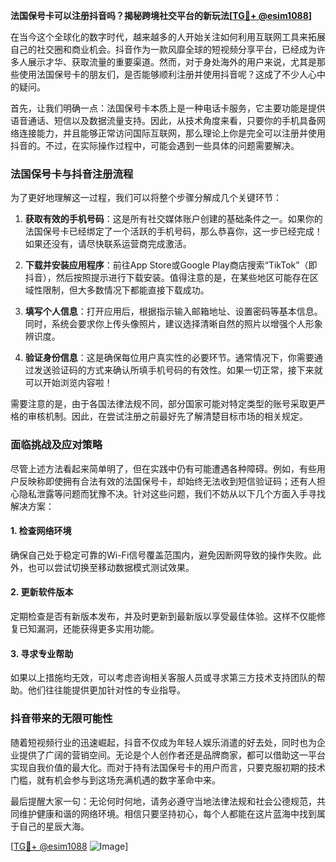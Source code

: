 **法国保号卡可以注册抖音吗？揭秘跨境社交平台的新玩法[[TG💪+ @esim1088](https://t.me/s/esim1088)]**

在当今这个全球化的数字时代，越来越多的人开始关注如何利用互联网工具来拓展自己的社交圈和商业机会。抖音作为一款风靡全球的短视频分享平台，已经成为许多人展示才华、获取流量的重要渠道。然而，对于身处海外的用户来说，尤其是那些使用法国保号卡的朋友们，是否能够顺利注册并使用抖音呢？这成了不少人心中的疑问。

首先，让我们明确一点：法国保号卡本质上是一种电话卡服务，它主要功能是提供语音通话、短信以及数据流量支持。因此，从技术角度来看，只要你的手机具备网络连接能力，并且能够正常访问国际互联网，那么理论上你是完全可以注册并使用抖音的。不过，在实际操作过程中，可能会遇到一些具体的问题需要解决。

### 法国保号卡与抖音注册流程

为了更好地理解这一过程，我们可以将整个步骤分解成几个关键环节：

1. **获取有效的手机号码**：这是所有社交媒体账户创建的基础条件之一。如果你的法国保号卡已经绑定了一个活跃的手机号码，那么恭喜你，这一步已经完成！如果还没有，请尽快联系运营商完成激活。

2. **下载并安装应用程序**：前往App Store或Google Play商店搜索“TikTok”（即抖音），然后按照提示进行下载安装。值得注意的是，在某些地区可能存在区域性限制，但大多数情况下都能直接下载成功。

3. **填写个人信息**：打开应用后，根据指示输入邮箱地址、设置密码等基本信息。同时，系统会要求你上传头像照片，建议选择清晰自然的照片以增强个人形象辨识度。

4. **验证身份信息**：这是确保每位用户真实性的必要环节。通常情况下，你需要通过发送验证码的方式来确认所填手机号码的有效性。如果一切正常，接下来就可以开始浏览内容啦！

需要注意的是，由于各国法律法规不同，部分国家可能对特定类型的账号采取更严格的审核机制。因此，在尝试注册之前最好先了解清楚目标市场的相关规定。

### 面临挑战及应对策略

尽管上述方法看起来简单明了，但在实践中仍有可能遭遇各种障碍。例如，有些用户反映称即使拥有合法有效的法国保号卡，却始终无法收到短信验证码；还有人担心隐私泄露等问题而犹豫不决。针对这些问题，我们不妨从以下几个方面入手寻找解决方案：

#### 1. 检查网络环境
确保自己处于稳定可靠的Wi-Fi信号覆盖范围内，避免因断网导致的操作失败。此外，也可以尝试切换至移动数据模式测试效果。

#### 2. 更新软件版本
定期检查是否有新版本发布，并及时更新到最新版以享受最佳体验。这样不仅能修复已知漏洞，还能获得更多实用功能。

#### 3. 寻求专业帮助
如果以上措施均无效，可以考虑咨询相关客服人员或寻求第三方技术支持团队的帮助。他们往往能提供更加针对性的专业指导。

### 抖音带来的无限可能性

随着短视频行业的迅速崛起，抖音不仅成为年轻人娱乐消遣的好去处，同时也为企业提供了广阔的营销空间。无论是个人创作者还是品牌商家，都可以借助这一平台实现自我价值的最大化。而对于持有法国保号卡的用户而言，只要克服初期的技术门槛，就有机会参与到这场充满机遇的数字革命中来。

最后提醒大家一句：无论何时何地，请务必遵守当地法律法规和社会公德规范，共同维护健康和谐的网络环境。相信只要坚持初心，每个人都能在这片蓝海中找到属于自己的星辰大海。

[[TG💪+ @esim1088](https://t.me/s/esim1088) ![Image](https://i.postimg.cc/4NQfJmqS/Snipaste-2025-05-13-00-14-12.png)]